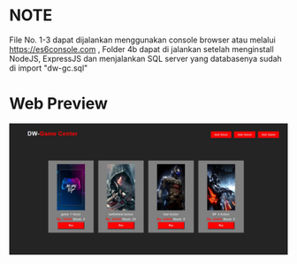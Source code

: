 # NOTE
File No. 1-3 dapat dijalankan menggunakan console browser atau melalui https://es6console.com
, Folder 4b dapat di jalankan setelah menginstall NodeJS, ExpressJS dan menjalankan SQL server yang databasenya sudah di import "dw-gc.sql"
# Web Preview
![](preview.jpg)
